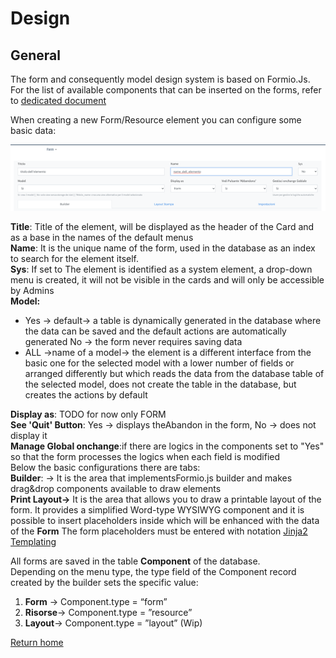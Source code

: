 # Design  

## General
The form and consequently model design system is based on Formio.Js.  
For the list of available components that can be inserted on the forms, refer to [dedicated document](https://docs.google.com/document/d/1PKYR1zllAqG5Z_XPf4bFI57i9VbMiECJ0dD_PbpLWDo/edit#)  

When creating a new Form/Resource element you can configure some basic data:  

![Design](../../img/project_structure/general.png "Design")

**Title**: Title of the element, will be displayed as the header of the Card and as a base in the names of the default menus  
**Name**: It is the unique name of the form, used in the database as an index to search for the element itself.  
**Sys**: If set to The element is identified as a system element, a drop-down menu is created, it will not be visible in the cards and will only be accessible by Admins  
**Model:**  
- Yes → default→ a table is dynamically generated in the database where the data can be saved and the default actions are automatically generated
No → the form never requires saving data  
- ALL →name of a model→ the element is a different interface from the basic one for the selected model with a lower number of fields or arranged differently but which reads the data from the database table of the selected model, does not create the table in the database, but creates the actions by default  

**Display as**: TODO for now only FORM  
**See 'Quit' Button**:  Yes → displays theAbandon in the form, No → does not display it  
**Manage Global onchange**:if there are logics in the components set to "Yes" so that the form processes the logics when each field is modified  
Below the basic configurations there are tabs:  
**Builder**: → It is the area that implementsFormio.js builder and makes drag&drop components available to draw elements  
**Print Layout→** It is the area that allows you to draw a printable layout of the form.
It provides a simplified Word-type WYSIWYG component and it is possible to insert placeholders inside which will be enhanced with the data of the **Form**
The form placeholders must be entered with notation [Jinja2 Templating](https://jinja.palletsprojects.com/en/3.0.x/templates/)  

All forms are saved in the table **Component** of the database.  
Depending on the menu type, the type field of the Component record created by the builder sets the specific value:  
1. **Form** → Component.type = “form”  
2. **Risorse**→ Component.type = ”resource”  
3. **Layout**→ Component.type = ”layout” (Wip)

[Return home](../index.md)